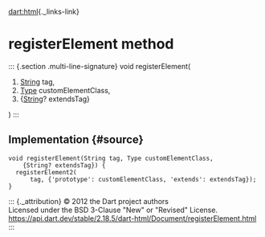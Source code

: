 [dart:html](../../dart-html/dart-html-library){._links-link}

registerElement method
======================

::: {.section .multi-line-signature}
void registerElement(

1.  [String](../../dart-core/string-class) tag,
2.  [Type](../../dart-core/type-class) customElementClass,
3.  {[String](../../dart-core/string-class)? extendsTag}

)
:::

Implementation {#source}
--------------

``` {.language-dart data-language="dart"}
void registerElement(String tag, Type customElementClass,
    {String? extendsTag}) {
  registerElement2(
      tag, {'prototype': customElementClass, 'extends': extendsTag});
}
```

::: {._attribution}
© 2012 the Dart project authors\
Licensed under the BSD 3-Clause \"New\" or \"Revised\" License.\
<https://api.dart.dev/stable/2.18.5/dart-html/Document/registerElement.html>
:::

